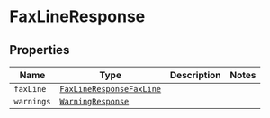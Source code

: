 

# FaxLineResponse



## Properties

| Name | Type | Description | Notes |
|------------ | ------------- | ------------- | -------------|
| `faxLine` | [```FaxLineResponseFaxLine```](FaxLineResponseFaxLine.md) |    |  |
| `warnings` | [```WarningResponse```](WarningResponse.md) |    |  |



